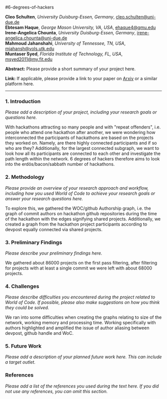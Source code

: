 #6-degrees-of-hackers

**Cleo Schulten**, *University Duisburg-Essen, Germany*, cleo.schulten@uni-due.de </br>
**Ebtesam Haque**, *George Mason University, VA, USA*, ehaque4@gmu.edu </br>
**Irene-Angelica Chounta**, *University Duisburg-Essen, Germany*, irene-angelica.chounta@uni-due.de </br>
**Mahmoud Jahanshahi**, *University of Tennessee, TN, USA*, mjahansh@vols.utk.edu </br>
**Muntaser Syed**, *Florida Institute of Technology, FL, USA*, msyed2011@my.fit.edu </br>

**Abstract:** Please provide a short summary of your project here.

**Link:** If applicable, please provide a link to your paper on [Arxiv](https://arxiv.org/) or a similar platform here.

***

### 1. Introduction
*Please add a description of your project, including your research goals or questions here.*

With hackathons attracting so many people and with "repeat offenders", i.e. people who attend one hackathon after another, we were wondering how interconnected the participants of hackathons are based on the projects they worked on.
Namely, are there highly connected participants and if so who are they? Additionally, for the largest connected subgraph, we want to look how all its participants are connected to each other and investigate the path length within the network.
6 degrees of hackers therefore aims to look into the erdös/bacon/sabbath number of hackathons. 

### 2. Methodology
*Please provide an overview of your research approach and workflow, including how you used World of Code to achieve your research goals or answer your research questions here.*

To explore this, we gathered the WOC/github Authorship graph, i.e. the graph of commit authors on hackathon github repositories during the time of the hackathon with the edges signifying shared projects. 
Additionally, we created a graph from the hackathon project participants according to devpost equally connected via shared projects.

### 3. Preliminary Findings
*Please describe your preliminary findings here.*

We gathered about 86000 projects on the first pass filtering, after filtering for projects with at least a single commit we were left with about 68000 projects.

### 4. Challenges
*Please describe difficulties you encountered during the project related to World of Code. If possible, please also make suggestions on how you think they could be solved.*

We ran into some difficulties when creating the graphs relating to size of the network, working memory and processing time.
Working specifically with authors highlighted and amplified the issue of author aliasing between devpost, github handle and WoC. 

### 5. Future Work
*Please add a description of your planned future work here. This can include a target outlet.*



### References
*Please add a list of the references you used during the text here. If you did not use any references, you can omit this section.*

